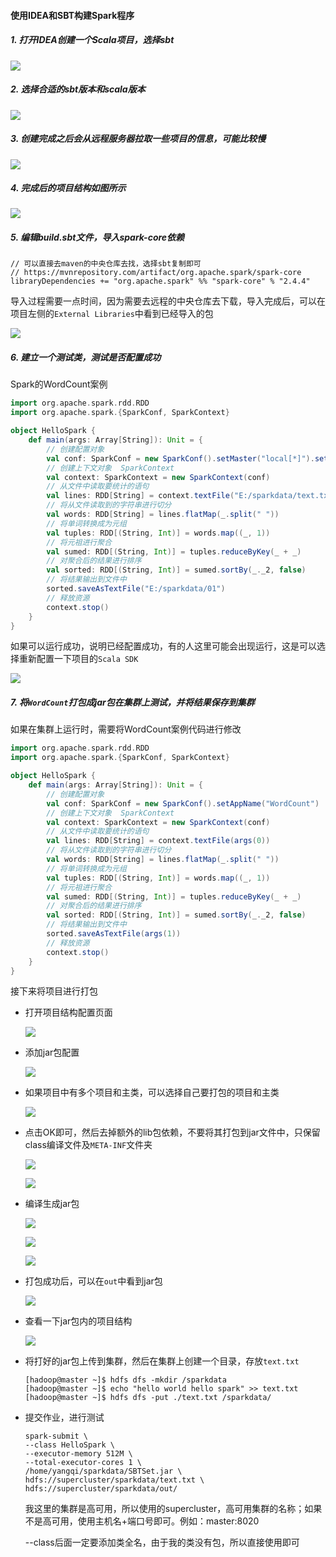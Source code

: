 #### 使用IDEA和SBT构建Spark程序

##### 1. 打开IDEA创建一个Scala项目，选择sbt

![](http://typora-image.test.upcdn.net/images/20200517144121.jpg)

##### 2. 选择合适的sbt版本和scala版本

![](http://typora-image.test.upcdn.net/images/20200517144122.jpg)

##### 3. 创建完成之后会从远程服务器拉取一些项目的信息，可能比较慢

![](http://typora-image.test.upcdn.net/images/20200517144123.jpg)

##### 4. 完成后的项目结构如图所示

![](http://typora-image.test.upcdn.net/images/20200517144124.jpg)

##### 5. 编辑build.sbt文件，导入spark-core依赖

```properties
// 可以直接去maven的中央仓库去找，选择sbt复制即可
// https://mvnrepository.com/artifact/org.apache.spark/spark-core
libraryDependencies += "org.apache.spark" %% "spark-core" % "2.4.4"
```

导入过程需要一点时间，因为需要去远程的中央仓库去下载，导入完成后，可以在项目左侧的`External Libraries`中看到已经导入的包

![](http://typora-image.test.upcdn.net/images/20200517144125.jpg)

##### 6. 建立一个测试类，测试是否配置成功

Spark的WordCount案例

```scala
import org.apache.spark.rdd.RDD
import org.apache.spark.{SparkConf, SparkContext}

object HelloSpark {
    def main(args: Array[String]): Unit = {
        // 创建配置对象
        val conf: SparkConf = new SparkConf().setMaster("local[*]").setAppName("HelloSpark")
        // 创建上下文对象  SparkContext
        val context: SparkContext = new SparkContext(conf)
        // 从文件中读取要统计的语句
        val lines: RDD[String] = context.textFile("E:/sparkdata/text.txt")
        // 将从文件读取到的字符串进行切分
        val words: RDD[String] = lines.flatMap(_.split(" "))
        // 将单词转换成为元组
        val tuples: RDD[(String, Int)] = words.map((_, 1))
        // 将元祖进行聚合
        val sumed: RDD[(String, Int)] = tuples.reduceByKey(_ + _)
        // 对聚合后的结果进行排序
        val sorted: RDD[(String, Int)] = sumed.sortBy(_._2, false)
        // 将结果输出到文件中
        sorted.saveAsTextFile("E:/sparkdata/01")
        // 释放资源
        context.stop()
    }
}
```

如果可以运行成功，说明已经配置成功，有的人这里可能会出现运行，这是可以选择重新配置一下项目的`Scala SDK`

![](http://typora-image.test.upcdn.net/images/20200517144126.jpg)

##### 7. 将`WordCount`打包成jar包在集群上测试，并将结果保存到集群

如果在集群上运行时，需要将WordCount案例代码进行修改

```scala
import org.apache.spark.rdd.RDD
import org.apache.spark.{SparkConf, SparkContext}

object HelloSpark {
    def main(args: Array[String]): Unit = {
        // 创建配置对象
        val conf: SparkConf = new SparkConf().setAppName("WordCount")
        // 创建上下文对象  SparkContext
        val context: SparkContext = new SparkContext(conf)
        // 从文件中读取要统计的语句
        val lines: RDD[String] = context.textFile(args(0))
        // 将从文件读取到的字符串进行切分
        val words: RDD[String] = lines.flatMap(_.split(" "))
        // 将单词转换成为元组
        val tuples: RDD[(String, Int)] = words.map((_, 1))
        // 将元祖进行聚合
        val sumed: RDD[(String, Int)] = tuples.reduceByKey(_ + _)
        // 对聚合后的结果进行排序
        val sorted: RDD[(String, Int)] = sumed.sortBy(_._2, false)
        // 将结果输出到文件中
        sorted.saveAsTextFile(args(1))
        // 释放资源
        context.stop()
    }
}
```

接下来将项目进行打包

- 打开项目结构配置页面

  ![](http://typora-image.test.upcdn.net/images/20200517144127.jpg)

- 添加jar包配置

  ![](http://typora-image.test.upcdn.net/images/20200517144128.jpg)

- 如果项目中有多个项目和主类，可以选择自己要打包的项目和主类

  ![](http://typora-image.test.upcdn.net/images/20200517144129.jpg)

- 点击OK即可，然后去掉额外的lib包依赖，不要将其打包到jar文件中，只保留class编译文件及`META-INF`文件夹

  ![](http://typora-image.test.upcdn.net/images/20200517144130.jpg)

  ![](http://typora-image.test.upcdn.net/images/20200517144131.jpg)

- 编译生成jar包

  ![](http://typora-image.test.upcdn.net/images/20200517144132.jpg)

  ![](http://typora-image.test.upcdn.net/images/20200517144133.jpg)

  ![](http://typora-image.test.upcdn.net/images/20200517144134.jpg)

- 打包成功后，可以在`out`中看到jar包

  ![](http://typora-image.test.upcdn.net/images/20200517144135.jpg)

- 查看一下jar包内的项目结构

  ![](http://typora-image.test.upcdn.net/images/20200517144136.jpg)

- 将打好的jar包上传到集群，然后在集群上创建一个目录，存放`text.txt`

  ```shell
  [hadoop@master ~]$ hdfs dfs -mkdir /sparkdata
  [hadoop@master ~]$ echo "hello world hello spark" >> text.txt
  [hadoop@master ~]$ hdfs dfs -put ./text.txt /sparkdata/
  ```

- 提交作业，进行测试

  ```shell
  spark-submit \
  --class HelloSpark \
  --executor-memory 512M \
  --total-executor-cores 1 \
  /home/yangqi/sparkdata/SBTSet.jar \
  hdfs://supercluster/sparkdata/text.txt \
  hdfs://supercluster/sparkdata/out/
  ```

  我这里的集群是高可用，所以使用的supercluster，高可用集群的名称；如果不是高可用，使用主机名+端口号即可。例如：master:8020
  
  --class后面一定要添加类全名，由于我的类没有包，所以直接使用即可